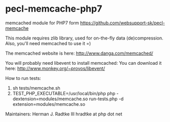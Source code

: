 # pecl-memcache-php7

memcached module for PHP7 form https://github.com/websupport-sk/pecl-memcache

This module requires zlib library, used for on-the-fly data (de)compression.
Also, you'll need memcached to use it =)

The memcached website is here:
    http://www.danga.com/memcached/

You will probably need libevent to install memcached:
You can download it here: http://www.monkey.org/~provos/libevent/

How to run tests:
1. sh tests/memcache.sh
2. TEST_PHP_EXECUTABLE=/usr/local/bin/php php -dextension=modules/memcache.so run-tests.php -d extension=modules/memcache.so

Maintainers:
Herman J. Radtke III	hradtke at php dot net

